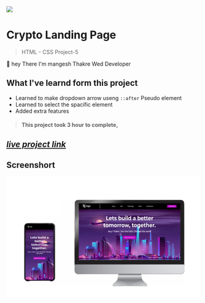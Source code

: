 ![](https://img.shields.io/badge/Live%20Project%205-Crypto%20Landing%20Page-brightgreen)

# Crypto Landing Page 
> HTML - CSS Project-5

🙌 hey There I'm mangesh Thakre Wed Developer 
##  What I've learnd form this project 
 
 - Learned to make dropdown arrow useng `::after` Pseudo element
 -  Learned to select the spacific element
 - Added  extra features 

> #### This project took 3 hour to complete, 
 ##  _[live project link](https://full-stack-js-html-css-project-5.netlify.app "HTML-CSS_Project-5" )_

## Screenshort
![alt text](https://github.com/MangeshThakre/HTML-CSS-Project-5/blob/master/project%20img/My%20project%20(6).png?raw=true)

